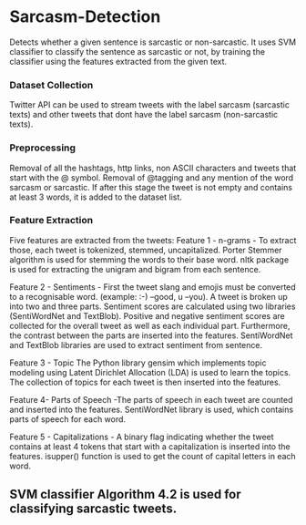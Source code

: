 # Sarcasm-Detection
Detects whether a given sentence is sarcastic or non-sarcastic. It uses SVM classifier to classify the sentence as sarcastic or
not, by training the classifier using the features extracted from the given text.

### Dataset Collection 
Twitter API can be used to stream tweets with the label sarcasm (sarcastic texts) and other tweets that dont have the label sarcasm (non-sarcastic texts). 

### Preprocessing 
Removal of all the hashtags, http links, non ASCII characters and tweets that start with the @ symbol. Removal of @tagging and any mention
of the word sarcasm or sarcastic. If after this stage the tweet is not empty and contains at least 3 words, it is added to the dataset list.

### Feature Extraction 
Five features are extracted from the tweets:
Feature 1 - n-grams - To extract those, each tweet is tokenized, stemmed, uncapitalized. Porter Stemmer algorithm is used for stemming the words to their base word. nltk package is used for extracting the unigram and bigram from each sentence.

Feature 2 - Sentiments - First the tweet slang and emojis must be converted to a recognisable word. (example: :-) –good, u –you). A tweet is broken up into two and three parts. Sentiment scores are calculated using two libraries (SentiWordNet and TextBlob). Positive and negative sentiment scores are collected for the overall tweet as well as each individual part. Furthermore, the contrast between the parts are inserted into the features. SentiWordNet and TextBlob libraries are used to extract sentiment from sentence.

Feature 3 - Topic
The Python library gensim which implements topic modeling using Latent Dirichlet Allocation (LDA) is used to learn the topics. The
collection of topics for each tweet is then inserted into the features.

Feature 4- Parts of Speech -The parts of speech in each tweet are counted and inserted into the features. SentiWordNet library is used, which contains parts of speech for each word.

Feature 5 - Capitalizations - A binary flag indicating whether the tweet contains at least 4 tokens that start with a capitalization is inserted into the features. isupper() function is used to get the count of capital letters in each word.

## SVM classifier Algorithm 4.2 is used for classifying sarcastic tweets.
